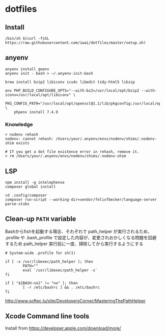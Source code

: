 # dotfiles

## Install

```shell
/bin/sh $(curl -fsSL https://raw.githubusercontent.com/iwai/dotfiles/master/setup.sh)
```

## anyenv

```shell
anyenv install goenv
anyenv init - bash > ~/.anyenv-init-bash
```

```
brew install bzip2 libiconv icu4c libedit tidy-html5 libzip

env PHP_BUILD_CONFIGURE_OPTS="--with-bz2=/usr/local/opt/bzip2 --with-iconv=/usr/local/opt/libiconv" \
    PKG_CONFIG_PATH="/usr/local/opt/openssl@1.1/lib/pkgconfig:/usr/local/opt/icu4c/lib/pkgconfig:/usr/local/opt/libedit/lib/pkgconfig" \
    phpenv install 7.4.9
```

### Knowledge


```
> nodenv rehash
nodenv: cannot rehash: /Users/your/.anyenv/envs/nodenv/shims/.nodenv-shim exists

# If you get a dot file existence error in rehash, remove it.
> rm /Users/your/.anyenv/envs/nodenv/shims/.nodenv-shim
```

## LSP

```shell
npm install -g intelephense
composer global install

cd .config/composer
composer run-script --working-dir=vendor/felixfbecker/language-server parse-stubs
```

## Clean-up `PATH` variable

Bashからfishを起動する場合、それぞれで path\_helper が実行されるため、 .profile や .bash\_profile で設定した内容が、変更されおかしくなる問題を回避するため
path\_helper 実行前に一度、掃除してから実行するようにする

```
# System-wide .profile for sh(1)

if [ -x /usr/libexec/path_helper ]; then
        PATH=""
        eval `/usr/libexec/path_helper -s`
fi

if [ "${BASH-no}" != "no" ]; then
        [ -r /etc/bashrc ] && . /etc/bashrc
fi
```

http://www.softec.lu/site/DevelopersCorner/MasteringThePathHelper


## Xcode Command line tools

Install from https://developer.apple.com/download/more/
